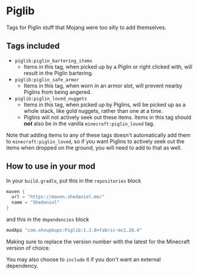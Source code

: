 # Piglib
Tags for Piglin stuff that Mojang were too silly to add themselves.

## Tags included
* `piglib:piglin_bartering_items`
  * Items in this tag, when picked up by a Piglin or right clicked with, will result in the Piglin bartering.
* `piglib:piglin_safe_armor`
  * Items in this tag, when worn in an armor slot, will prevent nearby Piglins from being angered.
* `piglib:piglin_loved_nuggets`
  * Items in this tag, when picked up by Piglins, will be picked up as a whole stack, like gold nuggets, rather than one at a time.
  * Piglins will not actively seek out these items. Items in this tag should ***not*** also be in the vanilla `minecraft:piglin_loved` tag.

Note that adding items to any of these tags doesn't automatically add them to `minecraft:piglin_loved`, so if you want Piglins to actively seek out the items when dropped on the ground, you will need to add to that as well.

## How to use in your mod
In your `build.gradle`, put this in the `repositories` block
```groovy
maven {
  url = "https://maven.shedaniel.me/"
  name = "Shedaniel"
}
```
and this in the `dependencies` block
```groovy
modApi "com.shnupbups:Piglib:1.2.0+fabric-mc1.20.4"
```

Making sure to replace the version number with the latest for the Minecraft version of choice.

You may also choose to `include` it if you don't want an external dependency.